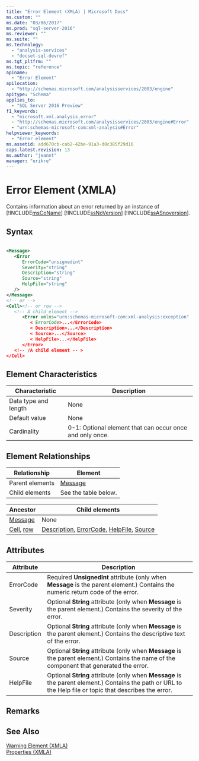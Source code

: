 ```yaml
---
title: "Error Element (XMLA) | Microsoft Docs"
ms.custom: ""
ms.date: "03/06/2017"
ms.prod: "sql-server-2016"
ms.reviewer: ""
ms.suite: ""
ms.technology: 
  - "analysis-services"
  - "docset-sql-devref"
ms.tgt_pltfrm: ""
ms.topic: "reference"
apiname: 
  - "Error Element"
apilocation: 
  - "http://schemas.microsoft.com/analysisservices/2003/engine"
apitype: "Schema"
applies_to: 
  - "SQL Server 2016 Preview"
f1_keywords: 
  - "microsoft.xml.analysis.error"
  - "http://schemas.microsoft.com/analysisservices/2003/engine#Error"
  - "urn:schemas-microsoft-com:xml-analysis#Error"
helpviewer_keywords: 
  - "Error element"
ms.assetid: add670cb-cab2-42be-91a3-d0c385f29d16
caps.latest.revision: 13
ms.author: "jeannt"
manager: "erikre"
---
```

# Error Element (XMLA)
  Contains information about an error returned by an instance of [!INCLUDE[msCoName](../../../advanced-analytics/r-services/tutorials/includes/msconame-md.md)] [!INCLUDE[ssNoVersion](../../../advanced-analytics/r-services/includes/ssnoversion-md.md)] [!INCLUDE[ssASnoversion](../../../analysis-services/includes/ssasnoversion-md.md)].  
  
## Syntax  
  
```xml  
  
<Message>  
   <Error   
      ErrorCode="unsignedint"   
      Severity="string"   
      Description="string"  
      Source="string"  
      HelpFile="string"  
   />  
</Message>  
<!-- or -->  
<Cell><!-- or row -->  
   <!-- A child element -->  
      <Error xmlns="urn:schemas-microsoft-com:xml-analysis:exception"  
         < ErrorCode>...</ErrorCode>  
         < Description>...</Description>  
         < Source>...</Source>  
         < HelpFile>...</HelpFile>  
      </Error>  
   <!-- /A child element -- >  
</Cell>  
```  
  
## Element Characteristics  
  
|Characteristic|Description|  
|--------------------|-----------------|  
|Data type and length|None|  
|Default value|None|  
|Cardinality|0-1: Optional element that can occur once and only once.|  
  
## Element Relationships  
  
|Relationship|Element|  
|------------------|-------------|  
|Parent elements|[Message](../../../analysis-services/xmla/xml-elements-properties/message-element-xmla.md)|  
|Child elements|See the table below.|  
  
|Ancestor|Child elements|  
|--------------|--------------------|  
|[Message](../../../analysis-services/xmla/xml-elements-properties/message-element-xmla.md)|None|  
|[Cell](../../../analysis-services/xmla/xml-elements-properties/cell-element-mddataset-xmla.md), [row](../../../analysis-services/xmla/xml-elements-properties/message-element-xmla.md)|[Description](../../../analysis-services/xmla/xml-elements-properties/description-element-xmla.md), [ErrorCode](../../../analysis-services/xmla/xml-elements-properties/errorcode-element-xmla.md), [HelpFile](../../../analysis-services/xmla/xml-elements-properties/helpfile-element-xmla.md), [Source](../../../analysis-services/xmla/xml-elements-properties/source-element-error-xmla.md)|  
  
## Attributes  
  
|Attribute|Description|  
|---------------|-----------------|  
|ErrorCode|Required **UnsignedInt** attribute (only when **Message** is the parent element.) Contains the numeric return code of the error.|  
|Severity|Optional **String** attribute (only when **Message** is the parent element.) Contains the severity of the error.|  
|Description|Optional **String** attribute (only when **Message** is the parent element.) Contains the descriptive text of the error.|  
|Source|Optional **String** attribute (only when **Message** is the parent element.) Contains the name of the component that generated the error.|  
|HelpFile|Optional **String** attribute (only when **Message** is the parent element.) Contains the path or URL to the Help file or topic that describes the error.|  
  
## Remarks  
  
## See Also  
 [Warning Element &#40;XMLA&#41;](../../../analysis-services/xmla/xml-elements-properties/warning-element-xmla.md)   
 [Properties &#40;XMLA&#41;](../../../analysis-services/xmla/xml-elements-properties/xml-elements-properties.md)  
  
  